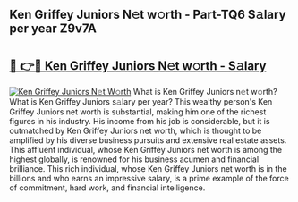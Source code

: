 ## Ken Griffey Juniors N𝚎t w𝚘rth - Part-TQ6 S𝚊lary per year Z9v7A

# <h2><a href="http://gc10a6q.nevu.top/?p=Ken+Griffey+Juniors">🔗 👉🔴 Ken Griffey Juniors N𝚎t w𝚘rth - S𝚊lary</a></h2>

[![Ken Griffey Juniors N𝚎t W𝚘rth](https://i.imgur.com/Oavwk0R.jpeg)](http://gc10a6q.nevu.top/?p=Ken+Griffey+Juniors)
What is Ken Griffey Juniors n𝚎t w𝚘rth? What is Ken Griffey Juniors s𝚊lary per year?
This wealthy person's Ken Griffey Juniors net worth is substantial, making him one of the richest figures in his industry. His income from his job is considerable, but it is outmatched by Ken Griffey Juniors net worth, which is thought to be amplified by his diverse business pursuits and extensive real estate assets. This affluent individual, whose Ken Griffey Juniors net worth is among the highest globally, is renowned for his business acumen and financial brilliance. This rich individual, whose Ken Griffey Juniors net worth is in the billions and who earns an impressive salary, is a prime example of the force of commitment, hard work, and financial intelligence.
